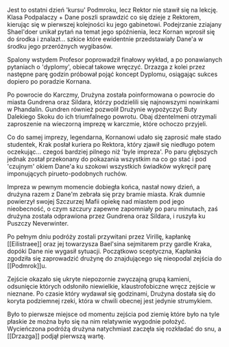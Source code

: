 Jest to ostatni dzień 'kursu' Podmroku, lecz Rektor nie stawił się na lekcję. Klasa Podpalaczy + Dane poszli sprawdzić co się dzieje z Rektorem, kierując się w pierwszej kolejności ku jego gabinetowi. Podejrzanie zziajany Shael'doer unikał pytań na temat jego spóźnienia, lecz Kornan wprosił się do środka i znalazł... szkice które ewidentnie przedstawiały Dane'a w środku jego przeróżnych wygibasów.

Spalony wstydem Profesor poprowadził finałowy wykład, a po ponawianych pytaniach o 'dyplomy', obiecał takowe wręczyć. Drzazga z kolei przez następne parę godzin próbował pojąć koncept Dyplomu, osiągając sukces dopiero po poradzie Kornana.

Po powrocie do Karczmy, Drużyna została poinformowana o powrocie do miasta Gundrena oraz Sildara, którzy podzielili się najnowszymi nowinkami w Phandalin. Gundren również pozwolił Drużynie wypożyczyć Buty Dalekiego Skoku do ich triumfalnego powrotu. Obaj dżentelmeni otrzymali zaproszenie na wieczorną imprezę w karczmie, które ochoczo przyjeli.

Co do samej imprezy, legendarna, Kornanowi udało się zaprosić małe stado studentek, Krak posłał kuriera po Rektora, który zjawił się niedługo potem oczekując... czegoś bardziej pilnego niż 'byle impreza'. Po paru głębszych jednak został przekonany do pokazania wszystkim na co go stać i pod 'czujnym' okiem Dane'a ku szokowi wszystkich świadków wykręcił parę imponujących pirueto-podobnych ruchów.

Impreza w pewnym momencie dobiegła końca, nastał nowy dzień, a drużyna razem z Dane'm zebrała się przy bramie miasta. Krak dumnie powierzył swojej Szczurzej Mafii opiekę nad miastem pod jego nieobecność, o czym szczury zapewne zapomniały po paru minutach, zaś drużyna została odprawiona przez Gundrena oraz Sildara, i ruszyła ku Puszczy Neverwinter.

Po pełnym dniu podróży zostali przywitani przez Virillę, kapłankę [[Eilistraee]] oraz jej towarzysza Bael'sina sejmitarem przy gardle Kraka, dopóki Dane nie wygasił sytuacji. Początkowo sceptyczna, Kapłanka zgodziła się zaprowadzić drużynę do znajdującego się nieopodal zejścia do [[Podmrok]]u.

Zejście okazało się ukryte niepozornie zwyczajną grupą kamieni, odsunięcie których odsłoniło niewielkie, klaustrofobiczne wręcz zejście w nieznane. Po czasie który wydawał się godzinami, Drużyna dostała się do koryta podziemnej rzeki, która w chwili obecnej jest jedynie strumykiem.

Było to pierwsze miejsce od momentu zejścia pod ziemię które było na tyle płaskie że można było się na nim relatywnie wygodnie położyć. Wycieńczona podróżą drużyna natychmiast zaczęła się rozkładać do snu, a [[Drzazga]] podjął pierwszą wartę.